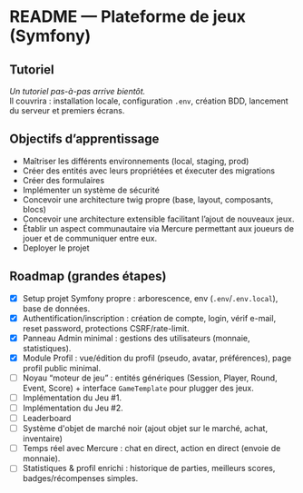# README — Plateforme de jeux (Symfony)

## Tutoriel
_Un tutoriel pas-à-pas arrive bientôt._  
Il couvrira : installation locale, configuration `.env`, création BDD, lancement du serveur et premiers écrans.

## Objectifs d’apprentissage
- Maîtriser les différents environnements (local, staging, prod)
- Créer des entités avec leurs propriétées et éxecuter des migrations
- Créer des formulaires
- Implémenter un système de sécurité
- Concevoir une architecture twig propre (base, layout, composants, blocs)
- Concevoir une architecture extensible facilitant l’ajout de nouveaux jeux.
- Établir un aspect communautaire via Mercure permettant aux joueurs de jouer et de communiquer entre eux.
- Deployer le projet

## Roadmap (grandes étapes)
- [x] Setup projet Symfony propre : arborescence, env (`.env`/`.env.local`), base de données.
- [x] Authentification/inscription : création de compte, login, vérif e-mail, reset password, protections CSRF/rate-limit.
- [x] Panneau Admin minimal : gestions des utilisateurs (monnaie, statistiques).
- [x] Module Profil : vue/édition du profil (pseudo, avatar, préférences), page profil public minimal.
- [ ] Noyau “moteur de jeu” : entités génériques (Session, Player, Round, Event, Score) + interface `GameTemplate` pour plugger des jeux.
- [ ] Implémentation du Jeu #1.
- [ ] Implémentation du Jeu #2.
- [ ] Leaderboard
- [ ] Système d'objet de marché noir (ajout objet sur le marché, achat, inventaire)
- [ ] Temps réel avec Mercure : chat en direct, action en direct (envoie de monnaie).
- [ ] Statistiques & profil enrichi : historique de parties, meilleurs scores, badges/récompenses simples.
